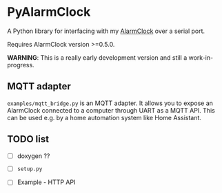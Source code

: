 # PyAlarmClock
A Python library for interfacing with my [AlarmClock][AlarmClock] over
a serial port.

Requires AlarmClock version >=0.5.0.

**WARNING**: This is a really early development version and still a
work-in-progress.


## MQTT adapter
`examples/mqtt_bridge.py` is an MQTT adapter. It allows you to expose an
AlarmClock connected to a computer through UART as a MQTT API. This can be
used e.g. by a home automation system like Home Assistant.


## TODO list
- [ ] doxygen ??
- [ ] `setup.py`
- [ ] Example - HTTP API



[AlarmClock]: https://github.com/ondras12345/AlarmClock
